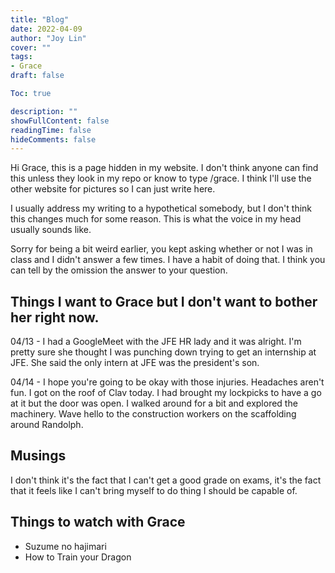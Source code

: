 ```yaml
---
title: "Blog"
date: 2022-04-09
author: "Joy Lin"
cover: ""
tags:
- Grace
draft: false

Toc: true

description: ""
showFullContent: false
readingTime: false
hideComments: false
---
```


Hi Grace, this is a page hidden in my website. I don't think anyone can find this unless they look in my repo or know to type /grace. I think I'll use the other website for pictures so I can just write here. 

I usually address my writing to a hypothetical somebody, but I don't think this changes much for some reason. This is what the voice in my head usually sounds like.

Sorry for being a bit weird earlier, you kept asking whether or not I was in class and I didn't answer a few times. I have a habit of doing that. I think you can tell by the omission the answer to your question.

## Things I want to Grace but I don't want to bother her right now.

04/13 - I had a GoogleMeet with the JFE HR lady and it was alright. I'm pretty sure she thought I was punching down trying to get an internship at JFE. She said the only intern at JFE was the president's son.

04/14 - I hope you're going to be okay with those injuries. Headaches aren't fun. I got on the roof of Clav today. I had brought my lockpicks to have a go at it but the door was open. I walked around for a bit and explored the machinery. Wave hello to the construction workers on the scaffolding around Randolph.

## Musings

I don't think it's the fact that I can't get a good grade on exams, it's the fact that it feels like I can't bring myself to do thing I should be capable of. 

## Things to watch with Grace

- Suzume no hajimari
- How to Train your Dragon